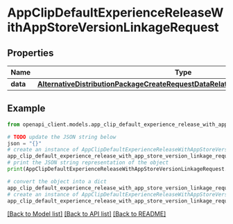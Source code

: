 # AppClipDefaultExperienceReleaseWithAppStoreVersionLinkageRequest


## Properties

Name | Type | Description | Notes
------------ | ------------- | ------------- | -------------
**data** | [**AlternativeDistributionPackageCreateRequestDataRelationshipsAppStoreVersionData**](AlternativeDistributionPackageCreateRequestDataRelationshipsAppStoreVersionData.md) |  | 

## Example

```python
from openapi_client.models.app_clip_default_experience_release_with_app_store_version_linkage_request import AppClipDefaultExperienceReleaseWithAppStoreVersionLinkageRequest

# TODO update the JSON string below
json = "{}"
# create an instance of AppClipDefaultExperienceReleaseWithAppStoreVersionLinkageRequest from a JSON string
app_clip_default_experience_release_with_app_store_version_linkage_request_instance = AppClipDefaultExperienceReleaseWithAppStoreVersionLinkageRequest.from_json(json)
# print the JSON string representation of the object
print(AppClipDefaultExperienceReleaseWithAppStoreVersionLinkageRequest.to_json())

# convert the object into a dict
app_clip_default_experience_release_with_app_store_version_linkage_request_dict = app_clip_default_experience_release_with_app_store_version_linkage_request_instance.to_dict()
# create an instance of AppClipDefaultExperienceReleaseWithAppStoreVersionLinkageRequest from a dict
app_clip_default_experience_release_with_app_store_version_linkage_request_from_dict = AppClipDefaultExperienceReleaseWithAppStoreVersionLinkageRequest.from_dict(app_clip_default_experience_release_with_app_store_version_linkage_request_dict)
```
[[Back to Model list]](../README.md#documentation-for-models) [[Back to API list]](../README.md#documentation-for-api-endpoints) [[Back to README]](../README.md)


